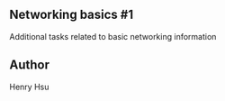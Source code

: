 ## Networking basics #1

Additional tasks related to basic networking information


## Author
Henry Hsu
